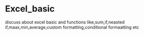 # Excel_basic
discuss about excel basic and functions like,sum,if,neasted if,maax,min,average,custom formatting,conditional formaatting etc
